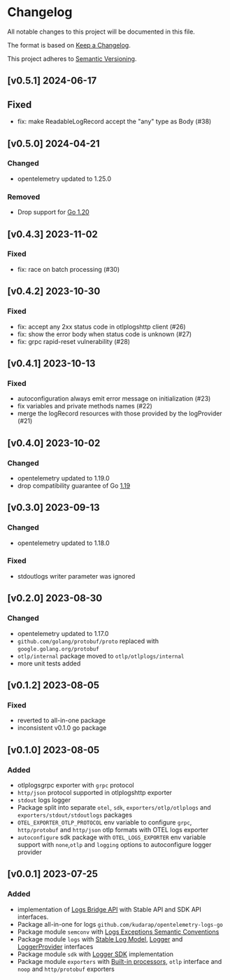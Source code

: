 # Changelog

All notable changes to this project will be documented in this file.

The format is based on [Keep a Changelog](https://keepachangelog.com/en/1.0.0/).

This project adheres to [Semantic Versioning](https://semver.org/spec/v2.0.0.html).

## [v0.5.1] 2024-06-17

## Fixed 

- fix: make ReadableLogRecord accept the "any" type as Body (#38)

## [v0.5.0] 2024-04-21

### Changed

- opentelemetry updated to 1.25.0

### Removed 

- Drop support for [Go 1.20](https://go.dev/doc/go1.20)

## [v0.4.3] 2023-11-02

### Fixed

- fix: race on batch processing (#30)

## [v0.4.2] 2023-10-30

### Fixed

- fix: accept any 2xx status code in otlplogshttp client (#26)
- fix: show the error body when status code is unknown (#27)
- fix: grpc rapid-reset vulnerability (#28)

## [v0.4.1] 2023-10-13

### Fixed

- autoconfiguration always emit error message on initialization (#23)
- fix variables and private methods names (#22)
- merge the logRecord resources with those provided by the logProvider (#21)

## [v0.4.0] 2023-10-02

### Changed

- opentelemetry updated to 1.19.0
- drop compatibility guarantee of Go [1.19](https://go.dev/doc/go1.19)

## [v0.3.0] 2023-09-13

### Changed

- opentelemetry updated to 1.18.0

### Fixed

- stdoutlogs writer parameter was ignored

## [v0.2.0] 2023-08-30

### Changed

- opentelemetry updated to 1.17.0
- `github.com/golang/protobuf/proto` replaced with `google.golang.org/protobuf`
- `otlp/internal` package moved to `otlp/otlplogs/internal`
- more unit tests added

## [v0.1.2] 2023-08-05

### Fixed

- reverted to all-in-one package
- inconsistent v0.1.0 go package

## [v0.1.0] 2023-08-05

### Added

- otlplogsgrpc exporter with `grpc` protocol
- `http/json` protocol supported in otlplogshttp exporter
- `stdout` logs logger
- Package split into separate `otel`, `sdk`, `exporters/otlp/otlplogs` and `exporters/stdout/stdoutlogs` packages
- `OTEL_EXPORTER_OTLP_PROTOCOL` env variable to configure `grpc`, `http/protobuf` and `http/json` otlp formats with OTEL
  logs exporter
- `autoconfigure` sdk package with `OTEL_LOGS_EXPORTER` env variable support with `none`,`otlp` and `logging` options to
  autoconfigure logger provider

## [v0.0.1] 2023-07-25

### Added

- implementation of [Logs Bridge API](https://opentelemetry.io/docs/specs/otel/logs/bridge-api) with Stable API and SDK
  API interfaces.
- Package all-in-one for logs `github.com/kudarap/opentelemetry-logs-go`
- Package module `semconv`
  with [Logs Exceptions Semantic Conventions](https://opentelemetry.io/docs/specs/otel/logs/semantic_conventions/exceptions/#attributes)
- Package module `logs`
  with [Stable Log Model](https://opentelemetry.io/docs/specs/otel/logs/data-model), [Logger](https://opentelemetry.io/docs/specs/otel/logs/bridge-api/#logger)
  and [LoggerProvider](https://opentelemetry.io/docs/specs/otel/logs/bridge-api/#loggerprovider) interfaces
- Package module `sdk` with [Logger SDK](https://opentelemetry.io/docs/specs/otel/logs/sdk/) implementation
- Package module `exporters`
  with [Built-in processors](https://opentelemetry.io/docs/specs/otel/logs/sdk/#built-in-processors), `otlp` interface
  and `noop` and `http/protobuf` exporters
